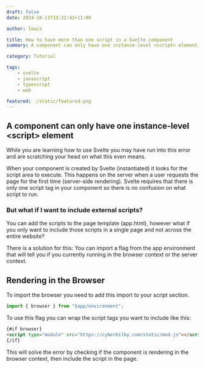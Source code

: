 ```yaml
---
draft: false
date: 2024-10-11T13:22:42+11:00

author: lewis

title: How to have more than one script in a Svelte component
summary: A component can only have one instance-level <script> element, but how do you fix this?

category: Tutorial

tags:
    - svelte
    - javascript
    - typescript
    - web

featured: ./static/featured.png
---
```


## A component can only have one instance-level \<script\> element
While you are learning how to use Svelte you may have run into this error and are scratching your head on what this even means.

When your component is created by Svelte (instantiated) it looks for the script area to execute. This happens on the server when a user requests the page for the first time (server-side rendering). Svelte requires that there is only one script tag in your component so there is no confusion on what script to run.

### But what if I want to include external scripts?
You can add the scripts to the page template (app.html), however what if you only want to include those scripts in a single page and not across the entire website?

There is a solution for this: You can import a flag from the app environment that will tell you if you currently running in the browser context or the server context.

## Rendering in the Browser
To import the browser you need to add this import to your script section.
```ts
import { browser } from "$app/environment";
```

To use this flag you can wrap the script tags you want to include like this:
```html
{#if browser}
<script type="module" src="https://cyberbilby.com/static/mod.js"></script>
{/if}
```
This will solve the error by checking if the component is rendering in the browser context, then include the script in the page.